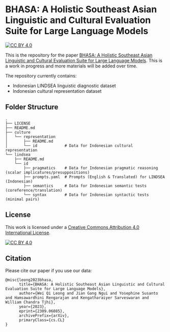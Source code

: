 # BHASA: A Holistic Southeast Asian Linguistic and Cultural Evaluation Suite for Large Language Models

[![CC BY 4.0][cc-by-shield]][cc-by]

This is the repository for the paper [BHASA: A Holistic Southeast Asian Linguistic and Cultural Evaluation Suite for Large Language Models](https://arxiv.org/abs/2309.06085). This is a work in progress and more materials will be added over time.

The repository currently contains:
- Indonesian LINDSEA linguistic diagnostic dataset
- Indonesian cultural representation dataset

## Folder Structure

```
.
├── LICENSE
├── README.md
├── culture
│   └── representation
│       ├── README.md
│       └── id            # Data for Indonesian cultural representation
└── lindsea
    ├── README.md
    └── id
        ├── pragmatics    # Data for Indonesian pragmatic reasoning (scalar implicatures/presuppositions)
        ├── prompts.yaml  # Prompts (English & Translated) for LINDSEA (Indonesian)
        ├── semantics     # Data for Indonesian semantic tests (coreference/translation)
        └── syntax        # Data for Indonesian syntactic tests (minimal pairs)
```


## License
This work is licensed under a
[Creative Commons Attribution 4.0 International License][cc-by].

[![CC BY 4.0][cc-by-image]][cc-by]

[cc-by]: http://creativecommons.org/licenses/by/4.0/
[cc-by-image]: https://i.creativecommons.org/l/by/4.0/88x31.png
[cc-by-shield]: https://img.shields.io/badge/License-CC%20BY%204.0-lightgrey.svg

## Citation

Please cite our paper if you use our data:

```
@misc{leong2023bhasa,
      title={BHASA: A Holistic Southeast Asian Linguistic and Cultural Evaluation Suite for Large Language Models},
      author={Wei Qi Leong and Jian Gang Ngui and Yosephine Susanto and Hamsawardhini Rengarajan and Kengatharaiyer Sarveswaran and William Chandra Tjhi},
      year={2023},
      eprint={2309.06085},
      archivePrefix={arXiv},
      primaryClass={cs.CL}
}
```
